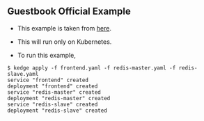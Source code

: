 ## Guestbook Official Example

* This example is taken from [here](https://kubernetes.io/docs/tutorials/stateless-application/guestbook/).

* This will run only on  Kubernetes.

* To run this example,

```
$ kedge apply -f frontend.yaml -f redis-master.yaml -f redis-slave.yaml
service "frontend" created
deployment "frontend" created
service "redis-master" created
deployment "redis-master" created
service "redis-slave" created
deployment "redis-slave" created
```
